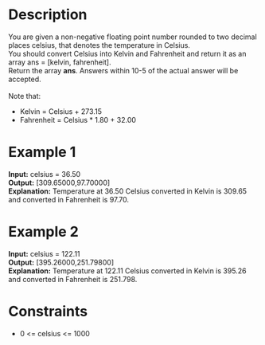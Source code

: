 # Description
You are given a non-negative floating point number rounded to two decimal places celsius, that denotes the temperature in Celsius.
<br>
You should convert Celsius into Kelvin and Fahrenheit and return it as an array ans = [kelvin, fahrenheit].
<br>
Return the array <b>ans</b>. Answers within 10-5 of the actual answer will be accepted.
<br><br>
Note that:
- Kelvin = Celsius + 273.15
- Fahrenheit = Celsius * 1.80 + 32.00

# Example 1
<b>Input:</b> celsius = 36.50
<br>
<b>Output:</b> [309.65000,97.70000]
<br>
<b>Explanation:</b> Temperature at 36.50 Celsius converted in Kelvin is 309.65 and converted in Fahrenheit is 97.70.

# Example 2
<b>Input:</b> celsius = 122.11
<br>
<b>Output:</b> [395.26000,251.79800]
<br>
<b>Explanation:</b> Temperature at 122.11 Celsius converted in Kelvin is 395.26 and converted in Fahrenheit is 251.798.

# Constraints
- 0 <= celsius <= 1000